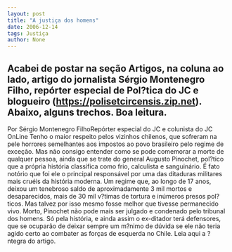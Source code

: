 ```yaml
---
layout: post
title: "A justiça dos homens"
date: 2006-12-14
tags: Justiça
author: None
---
```

Acabei de postar na seção Artigos, na coluna ao lado, artigo do jornalista Sérgio Montenegro Filho, repórter especial de Pol?tica do JC e blogueiro (https://polisetcircensis.zip.net). Abaixo, alguns trechos.
Boa leitura.
-----------------------------
Por Sérgio Montenegro FilhoRepórter especial do JC e colunista do JC OnLine
Tenho
 o maior respeito pelos vizinhos chilenos, que sofreram na pele horrores semelhantes aos impostos ao povo brasileiro pelo regime de exceção. Mas não consigo entender como se pode comemorar a morte de qualquer pessoa, ainda que se trate do general Augusto Pinochet, pol?tico que a própria história classifica como frio, calculista e sanguinário.
É fato notório que foi ele o principal responsável por uma das ditaduras militares mais cruéis da história moderna. Um regime que, ao longo de 17 anos, deixou um tenebroso saldo de aproximadamente 3 mil mortos e desaparecidos, mais de 30 mil v?timas de tortura e inúmeros presos pol?ticos. 
Mas talvez por isso mesmo fosse melhor que tivesse permanecido vivo. Morto, Pinochet não pode mais ser julgado e condenado pelo tribunal dos homens. Só pela história, e ainda assim o ex-ditador terá defensores, que se ocuparão de deixar sempre um m?nimo de dúvida se ele não teria agido certo ao combater as forças de esquerda no Chile.
Leia&nbsp;aqui a ?ntegra do artigo. 